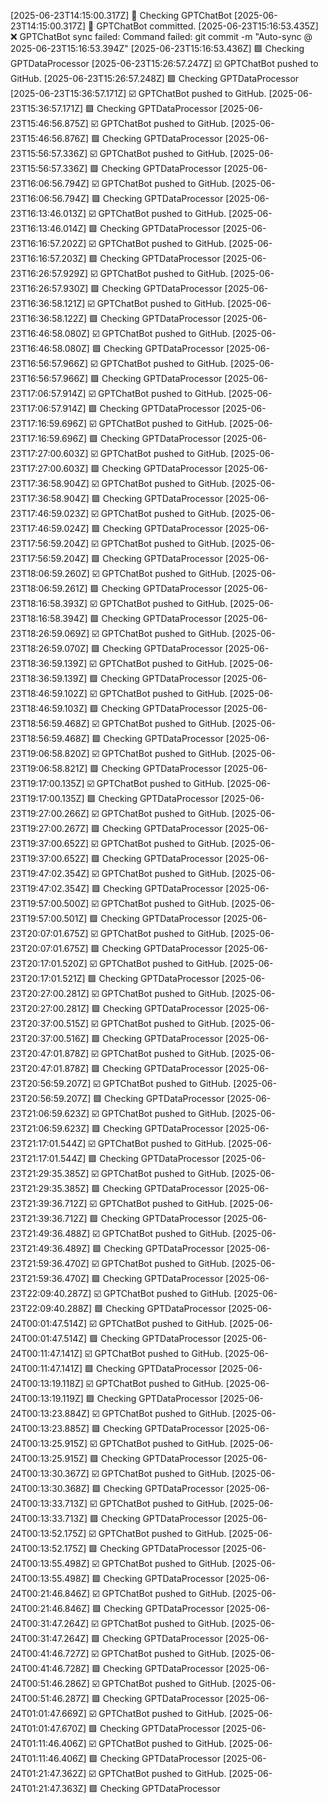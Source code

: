 [2025-06-23T14:15:00.317Z] 🔁 Checking GPTChatBot
[2025-06-23T14:15:00.317Z] 📝 GPTChatBot committed.
[2025-06-23T15:16:53.435Z] ❌ GPTChatBot sync failed: Command failed: git commit -m "Auto-sync @ 2025-06-23T15:16:53.394Z"
[2025-06-23T15:16:53.436Z] 🟪 Checking GPTDataProcessor
[2025-06-23T15:26:57.247Z] ☑️ GPTChatBot pushed to GitHub.
[2025-06-23T15:26:57.248Z] 🟪 Checking GPTDataProcessor
[2025-06-23T15:36:57.171Z] ☑️ GPTChatBot pushed to GitHub.
[2025-06-23T15:36:57.171Z] 🟪 Checking GPTDataProcessor
[2025-06-23T15:46:56.875Z] ☑️ GPTChatBot pushed to GitHub.
[2025-06-23T15:46:56.876Z] 🟪 Checking GPTDataProcessor
[2025-06-23T15:56:57.336Z] ☑️ GPTChatBot pushed to GitHub.
[2025-06-23T15:56:57.336Z] 🟪 Checking GPTDataProcessor
[2025-06-23T16:06:56.794Z] ☑️ GPTChatBot pushed to GitHub.
[2025-06-23T16:06:56.794Z] 🟪 Checking GPTDataProcessor
[2025-06-23T16:13:46.013Z] ☑️ GPTChatBot pushed to GitHub.
[2025-06-23T16:13:46.014Z] 🟪 Checking GPTDataProcessor
[2025-06-23T16:16:57.202Z] ☑️ GPTChatBot pushed to GitHub.
[2025-06-23T16:16:57.203Z] 🟪 Checking GPTDataProcessor
[2025-06-23T16:26:57.929Z] ☑️ GPTChatBot pushed to GitHub.
[2025-06-23T16:26:57.930Z] 🟪 Checking GPTDataProcessor
[2025-06-23T16:36:58.121Z] ☑️ GPTChatBot pushed to GitHub.
[2025-06-23T16:36:58.122Z] 🟪 Checking GPTDataProcessor
[2025-06-23T16:46:58.080Z] ☑️ GPTChatBot pushed to GitHub.
[2025-06-23T16:46:58.080Z] 🟪 Checking GPTDataProcessor
[2025-06-23T16:56:57.966Z] ☑️ GPTChatBot pushed to GitHub.
[2025-06-23T16:56:57.966Z] 🟪 Checking GPTDataProcessor
[2025-06-23T17:06:57.914Z] ☑️ GPTChatBot pushed to GitHub.
[2025-06-23T17:06:57.914Z] 🟪 Checking GPTDataProcessor
[2025-06-23T17:16:59.696Z] ☑️ GPTChatBot pushed to GitHub.
[2025-06-23T17:16:59.696Z] 🟪 Checking GPTDataProcessor
[2025-06-23T17:27:00.603Z] ☑️ GPTChatBot pushed to GitHub.
[2025-06-23T17:27:00.603Z] 🟪 Checking GPTDataProcessor
[2025-06-23T17:36:58.904Z] ☑️ GPTChatBot pushed to GitHub.
[2025-06-23T17:36:58.904Z] 🟪 Checking GPTDataProcessor
[2025-06-23T17:46:59.023Z] ☑️ GPTChatBot pushed to GitHub.
[2025-06-23T17:46:59.024Z] 🟪 Checking GPTDataProcessor
[2025-06-23T17:56:59.204Z] ☑️ GPTChatBot pushed to GitHub.
[2025-06-23T17:56:59.204Z] 🟪 Checking GPTDataProcessor
[2025-06-23T18:06:59.260Z] ☑️ GPTChatBot pushed to GitHub.
[2025-06-23T18:06:59.261Z] 🟪 Checking GPTDataProcessor
[2025-06-23T18:16:58.393Z] ☑️ GPTChatBot pushed to GitHub.
[2025-06-23T18:16:58.394Z] 🟪 Checking GPTDataProcessor
[2025-06-23T18:26:59.069Z] ☑️ GPTChatBot pushed to GitHub.
[2025-06-23T18:26:59.070Z] 🟪 Checking GPTDataProcessor
[2025-06-23T18:36:59.139Z] ☑️ GPTChatBot pushed to GitHub.
[2025-06-23T18:36:59.139Z] 🟪 Checking GPTDataProcessor
[2025-06-23T18:46:59.102Z] ☑️ GPTChatBot pushed to GitHub.
[2025-06-23T18:46:59.103Z] 🟪 Checking GPTDataProcessor
[2025-06-23T18:56:59.468Z] ☑️ GPTChatBot pushed to GitHub.
[2025-06-23T18:56:59.468Z] 🟪 Checking GPTDataProcessor
[2025-06-23T19:06:58.820Z] ☑️ GPTChatBot pushed to GitHub.
[2025-06-23T19:06:58.821Z] 🟪 Checking GPTDataProcessor
[2025-06-23T19:17:00.135Z] ☑️ GPTChatBot pushed to GitHub.
[2025-06-23T19:17:00.135Z] 🟪 Checking GPTDataProcessor
[2025-06-23T19:27:00.266Z] ☑️ GPTChatBot pushed to GitHub.
[2025-06-23T19:27:00.267Z] 🟪 Checking GPTDataProcessor
[2025-06-23T19:37:00.652Z] ☑️ GPTChatBot pushed to GitHub.
[2025-06-23T19:37:00.652Z] 🟪 Checking GPTDataProcessor
[2025-06-23T19:47:02.354Z] ☑️ GPTChatBot pushed to GitHub.
[2025-06-23T19:47:02.354Z] 🟪 Checking GPTDataProcessor
[2025-06-23T19:57:00.500Z] ☑️ GPTChatBot pushed to GitHub.
[2025-06-23T19:57:00.501Z] 🟪 Checking GPTDataProcessor
[2025-06-23T20:07:01.675Z] ☑️ GPTChatBot pushed to GitHub.
[2025-06-23T20:07:01.675Z] 🟪 Checking GPTDataProcessor
[2025-06-23T20:17:01.520Z] ☑️ GPTChatBot pushed to GitHub.
[2025-06-23T20:17:01.521Z] 🟪 Checking GPTDataProcessor
[2025-06-23T20:27:00.281Z] ☑️ GPTChatBot pushed to GitHub.
[2025-06-23T20:27:00.281Z] 🟪 Checking GPTDataProcessor
[2025-06-23T20:37:00.515Z] ☑️ GPTChatBot pushed to GitHub.
[2025-06-23T20:37:00.516Z] 🟪 Checking GPTDataProcessor
[2025-06-23T20:47:01.878Z] ☑️ GPTChatBot pushed to GitHub.
[2025-06-23T20:47:01.878Z] 🟪 Checking GPTDataProcessor
[2025-06-23T20:56:59.207Z] ☑️ GPTChatBot pushed to GitHub.
[2025-06-23T20:56:59.207Z] 🟪 Checking GPTDataProcessor
[2025-06-23T21:06:59.623Z] ☑️ GPTChatBot pushed to GitHub.
[2025-06-23T21:06:59.623Z] 🟪 Checking GPTDataProcessor
[2025-06-23T21:17:01.544Z] ☑️ GPTChatBot pushed to GitHub.
[2025-06-23T21:17:01.544Z] 🟪 Checking GPTDataProcessor
[2025-06-23T21:29:35.385Z] ☑️ GPTChatBot pushed to GitHub.
[2025-06-23T21:29:35.385Z] 🟪 Checking GPTDataProcessor
[2025-06-23T21:39:36.712Z] ☑️ GPTChatBot pushed to GitHub.
[2025-06-23T21:39:36.712Z] 🟪 Checking GPTDataProcessor
[2025-06-23T21:49:36.488Z] ☑️ GPTChatBot pushed to GitHub.
[2025-06-23T21:49:36.489Z] 🟪 Checking GPTDataProcessor
[2025-06-23T21:59:36.470Z] ☑️ GPTChatBot pushed to GitHub.
[2025-06-23T21:59:36.470Z] 🟪 Checking GPTDataProcessor
[2025-06-23T22:09:40.287Z] ☑️ GPTChatBot pushed to GitHub.
[2025-06-23T22:09:40.288Z] 🟪 Checking GPTDataProcessor
[2025-06-24T00:01:47.514Z] ☑️ GPTChatBot pushed to GitHub.
[2025-06-24T00:01:47.514Z] 🟪 Checking GPTDataProcessor
[2025-06-24T00:11:47.141Z] ☑️ GPTChatBot pushed to GitHub.
[2025-06-24T00:11:47.141Z] 🟪 Checking GPTDataProcessor
[2025-06-24T00:13:19.118Z] ☑️ GPTChatBot pushed to GitHub.
[2025-06-24T00:13:19.119Z] 🟪 Checking GPTDataProcessor
[2025-06-24T00:13:23.884Z] ☑️ GPTChatBot pushed to GitHub.
[2025-06-24T00:13:23.885Z] 🟪 Checking GPTDataProcessor
[2025-06-24T00:13:25.915Z] ☑️ GPTChatBot pushed to GitHub.
[2025-06-24T00:13:25.915Z] 🟪 Checking GPTDataProcessor
[2025-06-24T00:13:30.367Z] ☑️ GPTChatBot pushed to GitHub.
[2025-06-24T00:13:30.368Z] 🟪 Checking GPTDataProcessor
[2025-06-24T00:13:33.713Z] ☑️ GPTChatBot pushed to GitHub.
[2025-06-24T00:13:33.713Z] 🟪 Checking GPTDataProcessor
[2025-06-24T00:13:52.175Z] ☑️ GPTChatBot pushed to GitHub.
[2025-06-24T00:13:52.175Z] 🟪 Checking GPTDataProcessor
[2025-06-24T00:13:55.498Z] ☑️ GPTChatBot pushed to GitHub.
[2025-06-24T00:13:55.498Z] 🟪 Checking GPTDataProcessor
[2025-06-24T00:21:46.846Z] ☑️ GPTChatBot pushed to GitHub.
[2025-06-24T00:21:46.846Z] 🟪 Checking GPTDataProcessor
[2025-06-24T00:31:47.264Z] ☑️ GPTChatBot pushed to GitHub.
[2025-06-24T00:31:47.264Z] 🟪 Checking GPTDataProcessor
[2025-06-24T00:41:46.727Z] ☑️ GPTChatBot pushed to GitHub.
[2025-06-24T00:41:46.728Z] 🟪 Checking GPTDataProcessor
[2025-06-24T00:51:46.286Z] ☑️ GPTChatBot pushed to GitHub.
[2025-06-24T00:51:46.287Z] 🟪 Checking GPTDataProcessor
[2025-06-24T01:01:47.669Z] ☑️ GPTChatBot pushed to GitHub.
[2025-06-24T01:01:47.670Z] 🟪 Checking GPTDataProcessor
[2025-06-24T01:11:46.406Z] ☑️ GPTChatBot pushed to GitHub.
[2025-06-24T01:11:46.406Z] 🟪 Checking GPTDataProcessor
[2025-06-24T01:21:47.362Z] ☑️ GPTChatBot pushed to GitHub.
[2025-06-24T01:21:47.363Z] 🟪 Checking GPTDataProcessor
